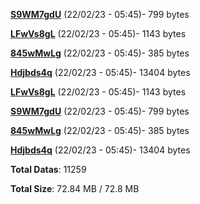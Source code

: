 [**S9WM7gdU**](/data/S9WM7gdU.txt) (22/02/23 - 05:45)- 799 bytes

[**LFwVs8gL**](/data/LFwVs8gL.txt) (22/02/23 - 05:45)- 1143 bytes

[**845wMwLg**](/data/845wMwLg.txt) (22/02/23 - 05:45)- 385 bytes

[**Hdjbds4q**](/data/Hdjbds4q.txt) (22/02/23 - 05:45)- 13404 bytes

[**LFwVs8gL**](/data/LFwVs8gL.txt) (22/02/23 - 05:45)- 1143 bytes

[**S9WM7gdU**](/data/S9WM7gdU.txt) (22/02/23 - 05:45)- 799 bytes

[**845wMwLg**](/data/845wMwLg.txt) (22/02/23 - 05:45)- 385 bytes

[**Hdjbds4q**](/data/Hdjbds4q.txt) (22/02/23 - 05:45)- 13404 bytes

**Total Datas**: 11259

**Total Size**: 72.84 MB / 72.8 MB